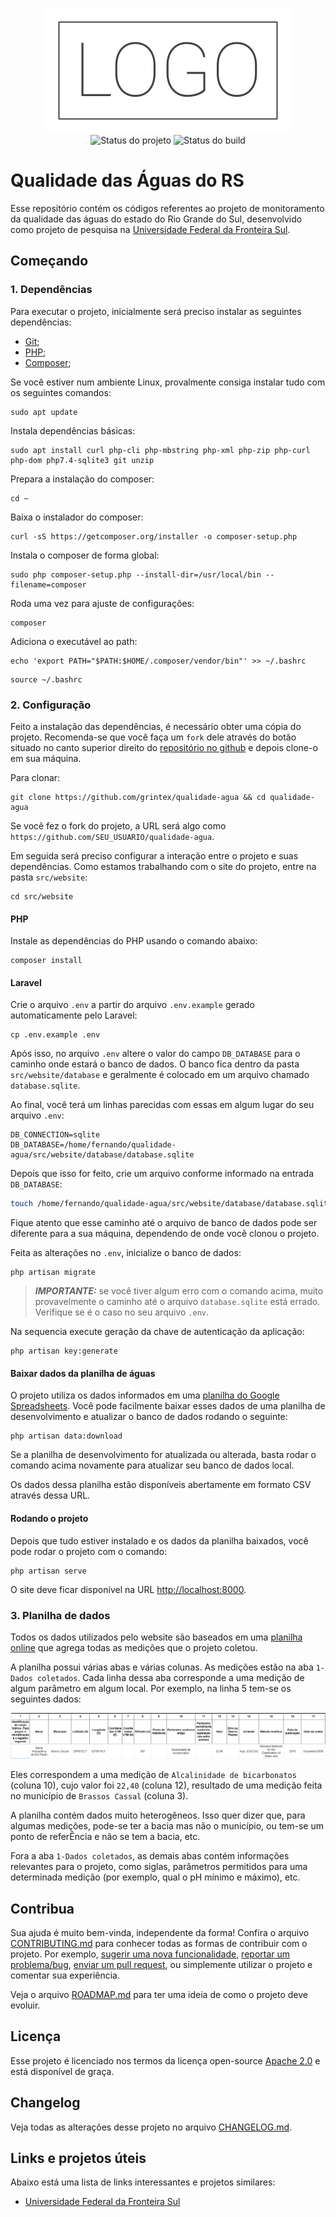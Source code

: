 <p align="center">
    <img width="400" height="200" src=".github/logo.png" title="Logo do projeto"><br />
    <img src="https://img.shields.io/maintenance/yes/2020?style=for-the-badge" title="Status do projeto">
    <img src="https://img.shields.io/github/workflow/status/grintex/template/Main?label=Build&logo=github&logoColor=white&style=for-the-badge" title="Status do build">
</p>

# Qualidade das Águas do RS

Esse repositório contém os códigos referentes ao projeto de monitoramento da qualidade das águas do estado do Rio Grande do Sul, desenvolvido como projeto de pesquisa na [Universidade Federal da Fronteira Sul](https://www.uffs.edu.br).

## Começando

### 1. Dependências

Para executar o projeto, inicialmente será preciso instalar as seguintes dependências:

- [Git](https://git-scm.com);
- [PHP](https://www.php.net/downloads);
- [Composer](https://getcomposer.org/download/);

Se você estiver num ambiente Linux, provalmente consiga instalar tudo com os seguintes comandos:

```
sudo apt update
```

Instala dependências básicas:

```
sudo apt install curl php-cli php-mbstring php-xml php-zip php-curl php-dom php7.4-sqlite3 git unzip
```

Prepara a instalação do composer:

```
cd ~
```

Baixa o instalador do composer:

```
curl -sS https://getcomposer.org/installer -o composer-setup.php
```

Instala o composer de forma global:

```
sudo php composer-setup.php --install-dir=/usr/local/bin --filename=composer
```

Roda uma vez para ajuste de configurações:

```
composer
```

Adiciona o executável ao path:

```
echo 'export PATH="$PATH:$HOME/.composer/vendor/bin"' >> ~/.bashrc
```

```
source ~/.bashrc
```

### 2. Configuração

Feito a instalação das dependências, é necessário obter uma cópia do projeto. Recomenda-se que você faça um `fork` dele através do botão situado no canto superior direito do [repositório no github](https://github.com/grintex/qualidade-agua) e depois clone-o em sua máquina.

Para clonar:

```
git clone https://github.com/grintex/qualidade-agua && cd qualidade-agua
```

Se você fez o fork do projeto, a URL será algo como `https://github.com/SEU_USUARIO/qualidade-agua`.

Em seguida será preciso configurar a interação entre o projeto e suas dependências. Como estamos trabalhando com o site do projeto, entre na pasta `src/website`:

```
cd src/website
```

#### PHP

Instale as dependências do PHP usando o comando abaixo:

```
composer install
```

#### Laravel

Crie o arquivo `.env` a partir do arquivo `.env.example` gerado automaticamente pelo Laravel:

```
cp .env.example .env
```

Após isso, no arquivo `.env` altere o valor do campo `DB_DATABASE` para o caminho onde estará o banco de dados. O banco fica dentro da pasta `src/website/database` e geralmente é colocado em um arquivo chamado `database.sqlite`.

Ao final, você terá um linhas parecidas com essas em algum lugar do seu arquivo `.env`:

```env
DB_CONNECTION=sqlite
DB_DATABASE=/home/fernando/qualidade-agua/src/website/database/database.sqlite
```

Depois que isso for feito, crie um arquivo conforme informado na entrada `DB_DATABASE`:

```bash
touch /home/fernando/qualidade-agua/src/website/database/database.sqlite
```

Fique atento que esse caminho até o arquivo de banco de dados pode ser diferente para a sua máquina, dependendo de onde você clonou o projeto.

Feita as alterações no `.env`, inicialize o banco de dados:

```
php artisan migrate
```
> ***IMPORTANTE:*** se você tiver algum erro com o comando acima, muito provavelmente o caminho até o arquivo `database.sqlite` está errado. Verifique se é o caso no seu arquivo `.env`.

Na sequencia execute geração da chave de autenticação da aplicação:

```
php artisan key:generate
```

#### Baixar dados da planilha de águas

O projeto utiliza os dados informados em uma [planilha do Google Spreadsheets](https://docs.google.com/spreadsheets/d/1CDgeHyoxV64-NLoJyg7eYmtzPKrVfh-s5mOUpshmk4A/edit#gid=0). Você pode facilmente baixar esses dados de uma planilha de desenvolvimento e atualizar o banco de dados rodando o seguinte:

```
php artisan data:download
```

Se a planilha de desenvolvimento for atualizada ou alterada, basta rodar o comando acima novamente para atualizar seu banco de dados local.

Os dados dessa planilha estão disponíveis abertamente em formato CSV através dessa URL.

#### Rodando o projeto

Depois que tudo estiver instalado e os dados da planilha baixados, você pode rodar o projeto com o comando:

```
php artisan serve
```

O site deve ficar disponível na URL [http://localhost:8000](http://localhost:8000).


### 3. Planilha de dados

Todos os dados utilizados pelo website são baseados em uma [planilha online](https://docs.google.com/spreadsheets/d/1CDgeHyoxV64-NLoJyg7eYmtzPKrVfh-s5mOUpshmk4A/edit?usp=sharing) que agrega todas as medições que o projeto coletou.

A planilha possui várias abas e várias colunas. As medições estão na aba `1-Dados coletados`. Cada linha dessa aba corresponde a uma medição de algum parâmetro em algum local. Por exemplo, na linha 5 tem-se os seguintes dados:

![](.github/linha-planilha.png)

Eles correspondem a uma medição de `Alcalinidade de bicarbonatos` (coluna 10), cujo valor foi `22,40` (coluna 12), resultado de uma medição feita no município de `Brassos Cassal` (coluna 3).

A planilha contém dados muito heterogêneos. Isso quer dizer que, para algumas medições, pode-se ter a bacia mas não o município, ou tem-se um ponto de referÊncia e não se tem a bacia, etc.

Fora a aba `1-Dados coletados`, as demais abas contém informações relevantes para o projeto, como siglas, parâmetros permitidos para uma determinada medição (por exemplo, qual o pH mínimo e máximo), etc.

## Contribua

Sua ajuda é muito bem-vinda, independente da forma! Confira o arquivo [CONTRIBUTING.md](CONTRIBUTING.md) para conhecer todas as formas de contribuir com o projeto. Por exemplo, [sugerir uma nova funcionalidade](https://github.com/grintex/qualidade-agua/issues/new?assignees=&labels=&template=feature_request.md&title=), [reportar um problema/bug](https://github.com/grintex/qualidade-agua/issues/new?assignees=&labels=bug&template=bug_report.md&title=), [enviar um pull request](https://github.com/grintex/hacktoberfest/blob/master/docs/tutorial-pull-request.md), ou simplemente utilizar o projeto e comentar sua experiência.

Veja o arquivo [ROADMAP.md](ROADMAP.md) para ter uma ideia de como o projeto deve evoluir.

## Licença

Esse projeto é licenciado nos termos da licença open-source [Apache 2.0](https://choosealicense.com/licenses/apache-2.0/) e está disponível de graça.

## Changelog

Veja todas as alterações desse projeto no arquivo [CHANGELOG.md](CHANGELOG.md).

## Links e projetos úteis

Abaixo está uma lista de links interessantes e projetos similares:

* [Universidade Federal da Fronteira Sul](https://www.uffs.edu.br)
